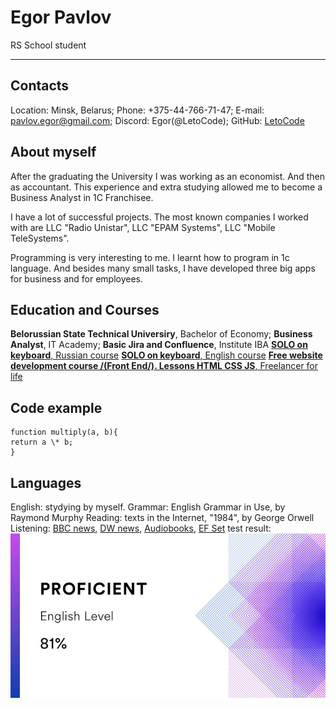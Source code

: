 # Egor Pavlov

RS School student

---

## Contacts

Location: Minsk, Belarus;
Phone: +375-44-766-71-47;
E-mail: pavlov.egor@gmail.com;
Discord: Egor(@LetoCode);
GitHub: [LetoCode](https://github.com/LetoCode)

## About myself

After the graduating the University I was working as an economist. And then as accountant.
This experience and extra studying allowed me to become a Business Analyst in 1C Franchisee.

I have a lot of successful projects.
The most known companies I worked with are LLC "Radio Unistar", LLC "EPAM Systems", LLC "Mobile TeleSystems".

Programming is very interesting to me. I learnt how to program in 1c language. And besides many small tasks, I have developed three big apps for business and for employees.

## Education and Courses

**Belorussian State Technical Universiry**, Bachelor of Economy;
**Business Analyst**, IT Academy;
**Basic Jira and Confluence**, Institute IBA
[**SOLO on keyboard**, Russian course](https://solo.nabiraem.ru/study/rus)
[**SOLO on keyboard**, English course](https://solo.nabiraem.ru/study/eng)
[**Free website development course /(Front End/). Lessons HTML CSS JS**, Freelanсer for life](https://www.youtube.com/playlist?list=PLM6XATa8CAG4F9nAIYNS5oAiPotxwLFIr)

## Code example

```JS
function multiply(a, b){
return a \* b;
}

```

## Languages

English: stydying by myself.
Grammar: English Grammar in Use, by Raymond Murphy
Reading: texts in the Internet, "1984", by George Orwell
Listening: [BBC news](https://www.youtube.com/c/BBCNews), [DW news](https://www.youtube.com/c/dwnews), [Audiobooks](https://english-e-reader.net/),
[EF Set](https://www.efset.org/) test result:
![test result](/img/eng_ef_set.jpg)
